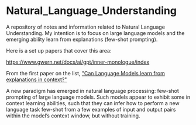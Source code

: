 # Natural_Language_Understanding

A repository of notes and information related to Natural Language Understanding.   My intention is to focus on large language models and the emerging ability learn from explanations (few-shot prompting).

Here is a set up papers that cover this area:

https://www.gwern.net/docs/ai/gpt/inner-monologue/index

From the first paper on the list, ["Can Language Models learn from explanations in context?"](https://arxiv.org/pdf/2204.02329.pdf)

A new paradigm has emerged in natural language processing: few-shot prompting of large language
models. Such models appear to exhibit some in context learning abilities, such that they can infer how to perform a new language task few-shot from a few examples of input and output pairs within the model’s context
window, but without training.




